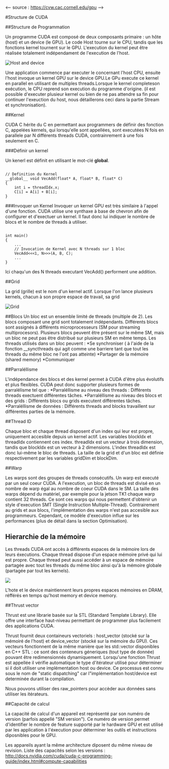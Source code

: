 <-- source : https://cvw.cac.cornell.edu/gpu -->

#Structure de CUDA 

##Structure de Programmation

Un programme CUDA est composé de deux composants primaire : un hôte (host) et un device (le GPU). 
Le code Host tourne sur le CPU, tandis que les fonctions kernel tournent sur le GPU.
L'execution du kernel peut être réalisée totalement indépendament de l'execution de l'host.

![](/img/host_device.png "Host and device")	

Une application commence par executer le concernant l'host CPU, ensuite l'host invoque un kernel GPU sur le device GPU.Le GPu execute ce kernel en parallel en utilisant de multiples threads.Lorsque le kernel completeson exécution, le CPU reprend son execution du programme d'origine.
(il est possible d'executer plusieur kernel ou bien de ne pas attendre sa fin pour continuer l'exeuction du host, nous détaillerons ceci dans la partie Stream et synchronisation).

##Kernel

CUDA C hérite du C en permettant aux programmers de définir des fonction C, appelées kernels, qui lorsqu'elle sont appellées, sont executées N fois en parallele par N différents threads CUDA, contrainrement à une fois seulement en C.

###Définir un kernel

Un kenerl est définit en utilisant le mot-clé __global__.

~~~

// Definition du Kernel
__global__ void VecAdd(float* A, float* B, float* C)
{
    int i = threadIdx.x;
    C[i] = A[i] + B[i];
}

~~~

###Invoquer un Kernel
Invoquer un kernel GPU est très similaire à l'appel d'une fonction. CUDA utilise une synthaxe à base de chevron afin de configurer et d'exectuer un kernel. 
Il faut donc lui indiquer le nombre de blocs et le nombre de threads à utiliser.

~~~

int main()
{
    ...
    // Invocation de Kernel avec N threads sur 1 bloc
    VecAdd<<<1, N>>>(A, B, C);
    ...
}

~~~

Ici chaqu'un des N threads executant VecAdd() performent une addition.


##Grid

La grid (grille) est le nom d'un kernel actif. Lorsque l'on lance plusieurs kernels, chacun à son propre espace de travail, sa grid

![](/img/grid.png "Grid")

##Blocs
Un bloc est un ensemble limité de threads (multiple de 2).
Les blocs composant une grid sont totalement indépendants. Différents blocs sont assignés à différents microprocesseurs (SM pour streaming multiprocesors).
Plusieurs blocs peuvent être présent sur le même SM, mais un bloc ne peut pas être distribué sur plusieurs SM en même temps.
Les threads utilisés dans un bloc peuvent :
    *Se synchroniser ( à l'aide de la fonction __syncthreads qui agit comme une barriere tant que tout les threads du même bloc ne l'ont pas atteinte)
    *Partager de la mémoire (shared memory)
    *Communiquer

##Parraléllisme

L'indépendance des blocs et des kernel permet à CUDA d'être plus évolutifs et plus flexibles. CUDA peut donc supporter plusieurs formes de parralélisme tel que :
*Parraléllisme au niveau des threads : Différents threads exectuent différentes tâches.
*Parraléllisme au niveau des blocs et des grids : Différents blocs ou grids executent différentes tâches.
*Parraléllisme de données : Différents threads and blocks travaillent sur différentes parties de la mémoire.

##Thread ID

Chaque bloc et chaque thread disposent d'un index qui leur est propre, uniquement accesible depuis un kernel actif.
Les variables blockIdx et threadIdx contiennent ces index.
threadIdx est un vecteur à trois dimension, tandis que blockIdx est un vecteur à 2 dimensions. L'index threadIdx est donc lui-même le bloc de threads.
La taille de la grid et d'un bloc est définie respectivement par les variables gridDim et blockDim.

##Warp

Les warps sont des groupes de threads consécutifs. Un warp est executé par un seul coeur CUDA.
A l'execution, un bloc de threads est divisé en un nombre de warp égal au nombre de coeur CUDA dans le SM.
La taille des warps dépend du matériel, par exemple pour la jetson TK1 chaque warp contient 32 threads.
Ce sont ces warps qui nous permettent d'obtenir un style d'execution SMT (Single Instruction Multiple-Thread).
Contrairement au grids et aux blocs, l'implémentation des warps n'est pas accesible aux programmeurs. Cependant, ce modèle d'execution influe sur les performances (plus de détail dans la section Optimisation).

## Hierarchie de la mémoire 

Les threads CUDA ont accès à différents espaces de la mémoire lors de leurs éxecutions. 
Chaque thread dispose d'un espace mémoire privé qui lui est propre.
Chaque thread peut aussi accéder à un espace de mémoire partagée avec tout les threads du même bloc ainsi qu'à la mémoire globale (partagée par tout les kernels).

![](/img/)

L'hote et le device maintiennent leurs propres espaces mémoires en DRAM, réfférés en temps qu'host memory et device memory.

##Thrust vector

Thrust est une librarie basée sur la STL (Standard Template Library). Elle offre une interface haut-niveau permettant de programmer plus facilement des applications CUDA.

Thrust fournit deux containeurs vectoriels : host_vector (stocké sur la mémoiré de l'host) et device_vector (stocké sur la mémoire du GPU).
Ces vecteurs fonctionnent de la même manière que les std::vector disponibles en C++ STL : 
ce sont des conteneurs géneriques (tout type de donnée) pouvant être redimensionnés dynamiquement.
Lorsqu'une fonction Thrust est appellée il vérifie automatique le type d'itérateur utilisé pour déterminer si il doit utiliser une implémentation host ou device.
Ce processus est connu sous le nom de "static dispatching" car  l"implémentation host/device est determinée durant la compilation.

Nous pouvons utiliser des raw_pointers pour accèder aux données sans utiliser les itérateurs.

##Capacité de calcul

La capacité de calcul d'un appareil est représenté par son numéro de version (parfois appellé "SM version").
Ce numéro de version permet d'identifier le nombre de feature supporté par le hardware GPU et est utilisé par les application à l'éxecution pour déterminer les outils et instructions diposnibles pour le GPU.

Les appareils ayant la même architecture diposent du même niveau de revision.
Liste des capacités selon les versions : http://docs.nvidia.com/cuda/cuda-c-programming-guide/index.html#compute-capabilities

